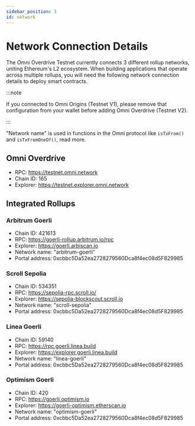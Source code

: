 ```yaml
---
sidebar_position: 3
id: network
---
```


# Network Connection Details

The Omni Overdrive Testnet currently connects 3 different rollup networks, uniting Ethereum's L2 ecosystem. When building applications that operate across multiple rollups, you will need the following network connection details to deploy smart contracts.

:::note

If you connected to Omni Origins (Testnet V1), please remove that configuration from your wallet before adding Omni Overdrive (Testnet V2).

:::

"Network name" is used in functions in the Omni protocol like `isTxFrom()` and `isTxFromOneOf()`, read more.

## Omni Overdrive

- RPC: https://testnet.omni.network
- Chain ID: 165
- Explorer: https://testnet.explorer.omni.network

## Integrated Rollups

### Arbitrum Goerli

- Chain ID: 421613
- RPC: https://goerli-rollup.arbitrum.io/rpc
- Explorer: https://goerli.arbiscan.io
- Network name: "arbitrum-goerli"
- Portal address: 0xcbbc5Da52ea2728279560Dca8f4ec08d5F829985

### Scroll Sepolia

- Chain ID: 534351
- RPC: https://sepolia-rpc.scroll.io/
- Explorer: https://sepolia-blockscout.scroll.io
- Network name: "scroll-sepolia"
- Portal address: 0xcbbc5Da52ea2728279560Dca8f4ec08d5F829985

### Linea Goerli

- Chain ID: 59140
- RPC: https://rpc.goerli.linea.build
- Explorer: https://explorer.goerli.linea.build
- Network name: "linea-goerli"
- Portal address: 0xcbbc5Da52ea2728279560Dca8f4ec08d5F829985

### Optimism Goerli

- Chain ID: 420
- RPC: https://goerli.optimism.io
- Explorer: https://goerli-optimism.etherscan.io
- Network name: "optimism-goerli"
- Portal address: 0xcbbc5Da52ea2728279560Dca8f4ec08d5F829985
